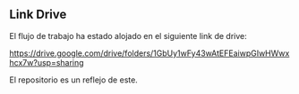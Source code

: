 ## Link Drive

El flujo de trabajo ha estado alojado en el siguiente link de drive:

https://drive.google.com/drive/folders/1GbUy1wFy43wAtEFEaiwpGIwHWwxhcx7w?usp=sharing

El repositorio es un reflejo de este.

